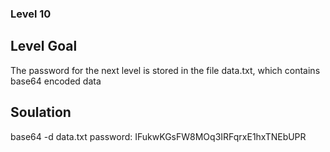 ### Level 10

## Level Goal 
The password for the next level is stored in the file data.txt, which contains base64 encoded
data

## Soulation
base64 -d data.txt
password: IFukwKGsFW8MOq3IRFqrxE1hxTNEbUPR
